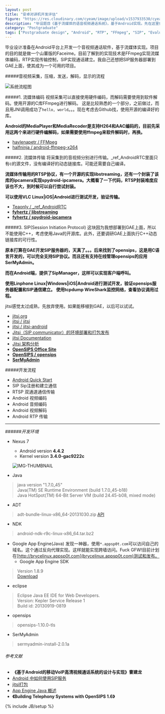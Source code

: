 ```yaml
---
layout: post
title: "安卓对讲机开发评估"
figure: "https://res.cloudinary.com/cyeam/image/upload/v1537933530/cyeam/c168.png"
description: "毕设题目《基于流媒体的语音视频通话系统》，基于Android实现。先在这里做一下技术评估。"
category: "Postgraduate"
tags: ["Postgraduate design", "Android", "RTP", "FFmpeg", "SIP", "Evaluate"]
---
```


毕业设计准备在Android平台上开发一个音视频通话软件，基于流媒体实现。项目的目的就是做一个山寨版的Faceime。目前了解到的实现技术是FFmpeg实现流媒体编码，RTP实现传输控制，SIP实现通话建立。我自己还想把SIP服务器部署到GAE上面，使其成为一个可用的项目。

#####音视频采集，压缩，发送，解码，显示的流程

![系统流程图](https://res.cloudinary.com/cyeam/image/upload/v1537933530/cyeam/%E6%B5%81%E7%A8%8B%E5%9B%BE.png)

#####1. 流媒体编码
视频采集可以直接使用硬件编码，而解码需要使用到软件解码。使用开源的C库FFmpeg进行解码。
这是比较熟悉的一个部分，之前做过，而且用JNI调用成功了`hello, world`。。。现在考虑去Github找，使用开源的编译好的库。

**Android的MediaPlayer和MediaRecoder是支持H264和AAC编码的，目前先采用这两个来进行硬件编解码，如果需要使用ffmpeg来软件解码时，再换。**

+ [havlenapetr / FFMpeg](https://github.com/havlenapetr/FFMpeg)
+ [halfninja / android-ffmpeg-x264](https://github.com/halfninja/android-ffmpeg-x264)

#####2. 流媒体传输
将采集到的音视频分别进行传输。_ref_AndroidRTC里面只有c的源文件，没有编译好的动态链接库。可能还需要自己编译。

**流媒体传输用的RTSP协议，有一个开源的实现libstreaming，还有一个封装了该库的ipcamera实现spydroid-ipcamera。大概看了一下代码，RTSP封装难度应该也不大，到时候可以自行尝试封装。**

**可以使用VLC Linux|iOS|Android进行测试开发，验证传输。**

+ [Teaonly / _ref_AndroidRTC](https://github.com/Teaonly/_ref_AndroidRTC)
+ [**fyhertz / libstreaming**](https://github.com/fyhertz/libstreaming)
+ [**fyhertz / spydroid-ipcamera**  ](https://github.com/fyhertz/spydroid-ipcamera)


#####3. SIP(Session Initiation Protocol)
这块因为我想部署到GAE上面，所以不能使用C++，考虑使用Java的开源库。此外，还要调研GAE上面执行C++动态链接库的可行性。

**原本打算在GAE开发SIP服务器的，天真了。。。后来找到了opensips，这是用C语言开发的，可以完全支持SIP协议。而且还有支持在线管理opensips的应用SerMyAdmin。**

**而在Android端，提供了SipManager，这样可以实现客户端呼叫。**

**使用Linphone Linux|Windows|iOS|Android进行测试开发，验证opensips服务器配置和SIP通信建立。**
**使用tcpdump WireShark监控网络，查看协议调用过程。**

jitsi感觉太过成熟，先放弃使用。如果能移植到GAE，以后可以试试。

+ [jitsi.org](https://jitsi.org/)
+ [jitsi / jitsi](https://github.com/jitsi/jitsi)
+ [jitsi / jitsi-android](https://github.com/jitsi/jitsi-android)
+ [Jitsi（SIP communicator）的环境部署和打包发布](http://blog.csdn.net/nomousewch/article/details/7012392)
+ [jitsi Documentation](https://jitsi.org/Documentation/HomePage)
+ [Jitsi 架构分析](http://www.cuitu.net/book/jitsi-jia-gou-fen-xi)
+ [**OpenSIPS Office Site**](http://www.opensips.org/)
+ [**OpenSIPS / opensips**](https://github.com/OpenSIPS/opensips)
+ [**SerMyAdmin**](http://sourceforge.net/projects/sermyadmin/)


#####开发流程
+ [Android Quick Start](http://mnhkahn.github.io/postgraduate%20design/2014/02/05/android_quickstart/)
+ SIP Sip注册和建立通信
+ RTSP 双通道通信传输
+ Android 视频编码
+ Android 音频编码
+ Android 视频解码
+ Android RTP 传输

---

######*开发环境*
+ Nexus 7
    + Android version **4.4.2**
    + Kernel version **3.4.0-gac9222c**

    ![IMG-THUMBNAIL](https://res.cloudinary.com/cyeam/image/upload/v1537933530/cyeam/nexus%207.jpg)

+ Java

> java version "1.7.0_45"    
> Java(TM) SE Runtime Environment (build 1.7.0_45-b18)    
> Java HotSpot(TM) 64-Bit Server VM (build 24.45-b08, mixed mode)

+ ADT

> adt-bundle-linux-x86_64-20131030.zip
> [API](http://developer.android.com/training/index.html)

+ NDK

> android-ndk-r9c-linux-x86_64.tar.bz2

+ Google App Engine(Java)
发现一神器，使用`*.appsp0t.com`可以访问自己的域名。这个通过反向代理实现。这样就能实现跨墙访问。Fuck GFW!目前计划在[http://brycelinux.appsp0t.com](brycelinux.appsp0t.com)测试和发布。
    + Google App Engine SDK
> Version 1.8.9   
> [Download](http://googleappengine.googlecode.com/files/appengine-java-sdk-1.8.9.zip)
+ eclipse

> Eclipse Java EE IDE for Web Developers.   
> Version: Kepler Service Release 1   
> Build id: 20130919-0819

+ opensips

> opensips-1.10.0-tls

+ SerMyAdmin

> sermyadmin-install-2.0.1a


###### *参考文献*
+ **《基于Android的移动VoIP高清视频通话系统的设计与实现》曹建龙**
+ [Android 中如何使用SIP服务](http://www.3g-edu.org/news/art014.htm)
+ [jitsi打包](http://blog.csdn.net/nomousewch/article/details/7012392)
+ [App Engine Java 概述](https://developers.google.com/appengine/docs/java/overview?hl=zh-CN)
+ **《Building Telephony Systems with OpenSIPS 1.6》**

{% include JB/setup %}
